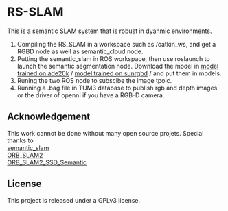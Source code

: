 # RS-SLAM
This is a semantic SLAM system that is robust in dyanmic environments.

1. Compiling the RS_SLAM in a workspace such as /catkin_ws, and get a RGBD node as well as semantic_cloud node.   
2. Putting the semantic_slam in ROS workspace, then use roslaunch to launch the semantic segmentation node.
Download the model in 
[model trained on ade20k](https://drive.google.com/file/d/1u_BEWdVIYiDnpVmAxwME1z3rnWWkjxm5/view?usp=sharing) /
[model trained on sunrgbd](https://drive.google.com/file/d/1t26t2VHNOzmjH-0lDTdYzXBACOV_4-eL/view?usp=sharing) /
and put them in models.
3. Runing the two ROS node to subscibe the image tpoic.
3. Running a .bag file in TUM3 database to publish rgb and depth images or the driver of openni if you have a RGB-D camera.
## Acknowledgement
This work cannot be done without many open source projets. Special thanks to
<br />[semantic_slam](https://github.com/floatlazer/semantic_slam)
<br />[ORB_SLAM2](https://github.com/raulmur/ORB_SLAM2)
<br />[ORB_SLAM2_SSD_Semantic](https://github.com/Ewenwan/ORB_SLAM2_SSD_Semantic)
## License
This project is released under a GPLv3 license.
